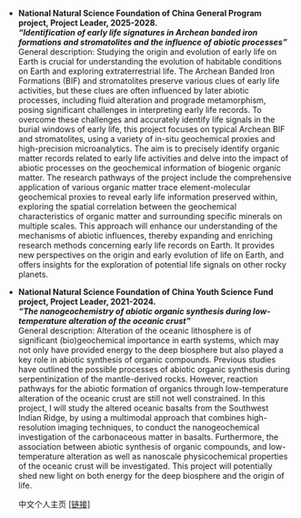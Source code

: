 
- <strong>National Natural Science Foundation of China General Program project, Project Leader, 2025-2028.</strong>\
  *<strong>“Identification of early life signatures in Archean banded iron formations and stromatolites and the influence of abiotic processes”</strong>*\
  General description: Studying the origin and evolution of early life on Earth is crucial for understanding the evolution of habitable conditions on Earth and exploring extraterrestrial life. The Archean Banded Iron Formations (BIF) and stromatolites preserve various clues of early life activities, but these clues are often influenced by later abiotic processes, including fluid alteration and prograde metamorphism, posing significant challenges in interpreting early life records. To overcome these challenges and accurately identify life signals in the burial windows of early life, this project focuses on typical Archean BIF and stromatolites, using a variety of in-situ geochemical proxies and high-precision microanalytics. The aim is to precisely identify organic matter records related to early life activities and delve into the impact of abiotic processes on the geochemical information of biogenic organic matter. The research pathways of the project include the comprehensive application of various organic matter trace element-molecular geochemical proxies to reveal early life information preserved within, exploring the spatial correlation between the geochemical characteristics of organic matter and surrounding specific minerals on multiple scales. This approach will enhance our understanding of the mechanisms of abiotic influences, thereby expanding and enriching research methods concerning early life records on Earth. It provides new perspectives on the origin and early evolution of life on Earth, and offers insights for the exploration of potential life signals on other rocky planets.

- <strong>National Natural Science Foundation of China Youth Science Fund project, Project Leader, 2021-2024.</strong>\
  *<strong>“The nanogeochemistry of abiotic organic synthesis during low-temperature alteration of the oceanic crust”</strong>*\
  General description: Alteration of the oceanic lithosphere is of significant (bio)geochemical importance in earth systems, which may not only have provided energy to the deep biosphere but also played a key role in abiotic synthesis of organic compounds. Previous studies have outlined the possible processes of abiotic organic synthesis during serpentinization of the mantle-derived rocks. However, reaction pathways for the abiotic formation of organics through low-temperature alteration of the oceanic crust are still not well constrained. In this project, I will study the altered oceanic basalts from the Southwest Indian Ridge, by using a multimodal approach that combines high-resolution imaging techniques, to conduct the nanogeochemical investigation of the carbonaceous matter in basalts. Furthermore, the association between abiotic synthesis of organic compounds, and low-temperature alteration as well as nanoscale physicochemical properties of the oceanic crust will be investigated. This project will potentially shed new light on both energy for the deep biosphere and the origin of life.

  中文个人主页 [[链接]](http://www.nigpas.cas.cn/sourcedb/cn/pep/fyjy/202405/t20240515_7162293.html)
